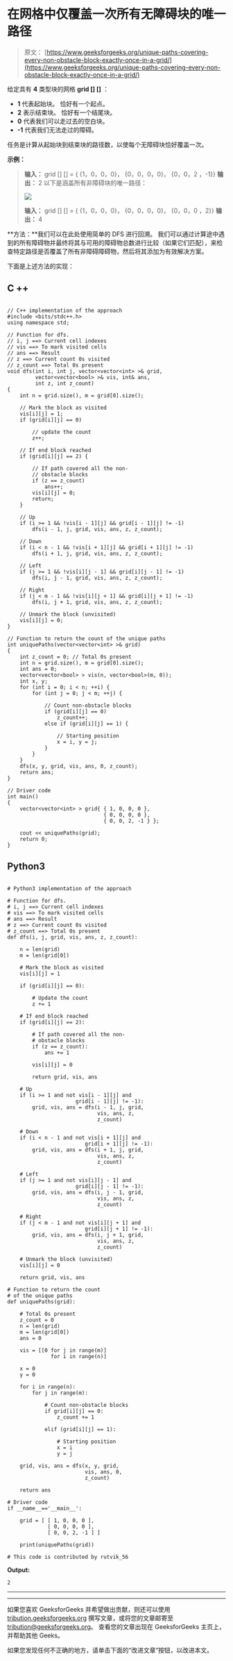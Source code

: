 # 在网格中仅覆盖一次所有无障碍块的唯一路径

> 原文： [https://www.geeksforgeeks.org/unique-paths-covering-every-non-obstacle-block-exactly-once-in-a-grid/](https://www.geeksforgeeks.org/unique-paths-covering-every-non-obstacle-block-exactly-once-in-a-grid/)

给定具有 **4** 类型块的网格 **grid [] []** ：

*   **1** 代表起始块。 恰好有一个起点。
*   **2** 表示结束块。 恰好有一个结尾块。
*   **0** 代表我们可以走过去的空白块。
*   **-1** 代表我们无法走过的障碍。

任务是计算从起始块到结束块的路径数，以使每个无障碍块恰好覆盖​​一次。

**示例：**

> **输入：** grid [] [] = {
> {1，0，0，0}，
> {0，0，0，0}，
> {0，0，2 ，-1}}
> **输出：** 2
> 以下是涵盖所有非障碍块的唯一路径：
> 
> ![](img/92fcd72e71bc38b15905d2efe9a385d1.png)
> 
> **输入：** grid [] [] = {
> {1，0，0，0}，
> {0，0，0，0}，
> {0，0，0 ，2}}
> **输出：** 4

**方法：**我们可以在此处使用简单的 DFS 进行回溯。 我们可以通过计算途中遇到的所有障碍物并最终将其与可用的障碍物总数进行比较（如果它们匹配），来检查特定路径是否覆盖了所有非障碍障碍物，然后将其添加为有效解决方案。

下面是上述方法的实现：

## C ++

```

// C++ implementation of the approach
#include <bits/stdc++.h>
using namespace std;

// Function for dfs.
// i, j ==> Current cell indexes
// vis ==> To mark visited cells
// ans ==> Result
// z ==> Current count 0s visited
// z_count ==> Total 0s present
void dfs(int i, int j, vector<vector<int> >& grid,
         vector<vector<bool> >& vis, int& ans,
         int z, int z_count)
{
    int n = grid.size(), m = grid[0].size();

    // Mark the block as visited
    vis[i][j] = 1;
    if (grid[i][j] == 0)

        // update the count
        z++;

    // If end block reached
    if (grid[i][j] == 2) {

        // If path covered all the non-
        // obstacle blocks
        if (z == z_count)
            ans++;
        vis[i][j] = 0;
        return;
    }

    // Up
    if (i >= 1 && !vis[i - 1][j] && grid[i - 1][j] != -1)
        dfs(i - 1, j, grid, vis, ans, z, z_count);

    // Down
    if (i < n - 1 && !vis[i + 1][j] && grid[i + 1][j] != -1)
        dfs(i + 1, j, grid, vis, ans, z, z_count);

    // Left
    if (j >= 1 && !vis[i][j - 1] && grid[i][j - 1] != -1)
        dfs(i, j - 1, grid, vis, ans, z, z_count);

    // Right
    if (j < m - 1 && !vis[i][j + 1] && grid[i][j + 1] != -1)
        dfs(i, j + 1, grid, vis, ans, z, z_count);

    // Unmark the block (unvisited)
    vis[i][j] = 0;
}

// Function to return the count of the unique paths
int uniquePaths(vector<vector<int> >& grid)
{
    int z_count = 0; // Total 0s present
    int n = grid.size(), m = grid[0].size();
    int ans = 0;
    vector<vector<bool> > vis(n, vector<bool>(m, 0));
    int x, y;
    for (int i = 0; i < n; ++i) {
        for (int j = 0; j < m; ++j) {

            // Count non-obstacle blocks
            if (grid[i][j] == 0)
                z_count++;
            else if (grid[i][j] == 1) {

                // Starting position
                x = i, y = j;
            }
        }
    }
    dfs(x, y, grid, vis, ans, 0, z_count);
    return ans;
}

// Driver code
int main()
{
    vector<vector<int> > grid{ { 1, 0, 0, 0 },
                               { 0, 0, 0, 0 },
                               { 0, 0, 2, -1 } };

    cout << uniquePaths(grid);
    return 0;
}

```

## Python3

```

# Python3 implementation of the approach 

# Function for dfs. 
# i, j ==> Current cell indexes 
# vis ==> To mark visited cells 
# ans ==> Result 
# z ==> Current count 0s visited 
# z_count ==> Total 0s present 
def dfs(i, j, grid, vis, ans, z, z_count):

    n = len(grid)
    m = len(grid[0])

    # Mark the block as visited 
    vis[i][j] = 1

    if (grid[i][j] == 0):

        # Update the count 
        z += 1

    # If end block reached 
    if (grid[i][j] == 2):

        # If path covered all the non- 
        # obstacle blocks 
        if (z == z_count):
            ans += 1

        vis[i][j] = 0

        return grid, vis, ans 

    # Up 
    if (i >= 1 and not vis[i - 1][j] and
                      grid[i - 1][j] != -1): 
        grid, vis, ans = dfs(i - 1, j, grid, 
                             vis, ans, z, 
                             z_count)

    # Down 
    if (i < n - 1 and not vis[i + 1][j] and
                         grid[i + 1][j] != -1): 
        grid, vis, ans = dfs(i + 1, j, grid, 
                             vis, ans, z, 
                             z_count)

    # Left 
    if (j >= 1 and not vis[i][j - 1] and
                      grid[i][j - 1] != -1): 
        grid, vis, ans = dfs(i, j - 1, grid, 
                             vis, ans, z, 
                             z_count) 

    # Right 
    if (j < m - 1 and not vis[i][j + 1] and
                         grid[i][j + 1] != -1): 
        grid, vis, ans = dfs(i, j + 1, grid,
                             vis, ans, z,
                             z_count) 

    # Unmark the block (unvisited) 
    vis[i][j] = 0

    return grid, vis, ans

# Function to return the count 
# of the unique paths 
def uniquePaths(grid): 

    # Total 0s present 
    z_count = 0
    n = len(grid)
    m = len(grid[0])
    ans = 0

    vis = [[0 for j in range(m)]
              for i in range(n)]

    x = 0
    y = 0

    for i in range(n):
        for j in range(m):

            # Count non-obstacle blocks
            if grid[i][j] == 0:
                z_count += 1

            elif (grid[i][j] == 1):

                # Starting position
                x = i
                y = j 

    grid, vis, ans = dfs(x, y, grid, 
                         vis, ans, 0,
                         z_count)

    return ans

# Driver code 
if __name__=='__main__':

    grid = [ [ 1, 0, 0, 0 ], 
             [ 0, 0, 0, 0 ],
             [ 0, 0, 2, -1 ] ]

    print(uniquePaths(grid))

# This code is contributed by rutvik_56

```

**Output:** 

```
2
```



* * *

* * *

如果您喜欢 GeeksforGeeks 并希望做出贡献，则还可以使用 [tribution.geeksforgeeks.org](https://contribute.geeksforgeeks.org/) 撰写文章，或将您的文章邮寄至 tribution@geeksforgeeks.org。 查看您的文章出现在 GeeksforGeeks 主页上，并帮助其他 Geeks。

如果您发现任何不正确的地方，请单击下面的“改进文章”按钮，以改进本文。